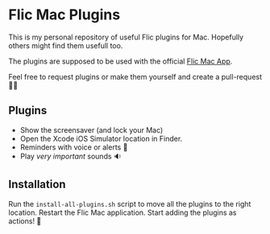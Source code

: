 # Flic Mac Plugins

This is my personal repository of useful Flic plugins for Mac. Hopefully others might find them usefull too.

The plugins are supposed to be used with the official [Flic Mac App](https://flic.io/mac-app).

Feel free to request plugins or make them yourself and create a pull-request 🙌🏻

## Plugins

* Show the screensaver (and lock your Mac)
* Open the Xcode iOS Simulator location in Finder.
* Reminders with voice or alerts 🚨
* Play _very important_ sounds 🔉

## Installation

Run the `install-all-plugins.sh` script to move all the plugins to the right location. Restart the Flic Mac application. Start adding the plugins as actions! 🚀
